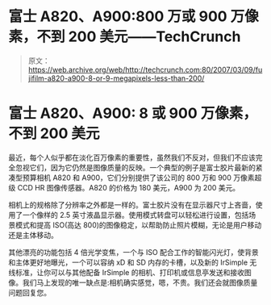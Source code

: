# 富士 A820、A900:800 万或 900 万像素，不到 200 美元——TechCrunch

> 原文：<https://web.archive.org/web/http://techcrunch.com:80/2007/03/09/fujifilm-a820-a900-8-or-9-megapixels-less-than-200/>

# 富士 A820、A900: 8 或 900 万像素，不到 200 美元

最近，每个人似乎都在淡化百万像素的重要性，虽然我们不反对，但我们不应该完全忽视它们，因为它仍然是图像质量的反映。一个典型的例子是富士胶片最新的紧凑型预算相机 A820 和 A900，它们分别提供了该公司的 800 万和 900 万像素超级 CCD HR 图像传感器。A820 的价格为 180 美元，A900 为 200 美元。

 相机上的规格除了分辨率之外都是一样的。富士胶片没有在显示器尺寸上吝啬，使用了一个像样的 2.5 英寸液晶显示器。使用模式转盘可以轻松进行设置，包括场景模式和提高 ISO(高达 800)的图像稳定，以帮助防止照片模糊，无论是用户移动还是主体移动。

其他漂亮的功能包括 4 倍光学变焦，一个与 ISO 配合工作的智能闪光灯，使背景和主体更好地曝光，一个可以容纳 xD 和 SD 内存的卡槽，以及新的 IrSimple 无线标准，让你可以与其他配备 IrSimple 的相机、打印机或信息亭发送和接收图像。我们马上发现的唯一缺点是:相机确实感觉，嗯，不贵。我们还会就图像质量问题回复您。